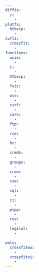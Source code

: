 ```yaml
---
diffis:
  i:
    -
platfs:
  htbvip:
    -
curls:
  crossfit:
    -
functions:
  unix:
    -
  i:
    -
  htbvip:
    -
  fuzz:
    -
  xss:
    -
  csrf:
    -
  cors:
    -
  ftp:
    -
  rce:
    -
  hc:
    -
  creds:
    -
  groups:
    -
  cron:
    -
  cve:
    -
  sql:
    -
  ci:
    -
  pspy:
    -
  rev:
    -
  logical:
    -

wals:
  crossfitwu:
    -
  crossfitvi:
    -
---
```


